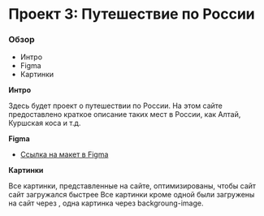 # Проект 3: Путешествие по России

### Обзор
* Интро
* Figma
* Картинки

**Интро**

Здесь будет проект о путешествии по России.
На этом сайте предоставлено краткое описание таких мест в России, как Алтай, Куршская коса и т.д.

**Figma**

* [Ссылка на макет в Figma](https://www.figma.com/file/5S2WSbEFL6awjVWJ0NWL8Q/Sprint-3_-Russia-_-desktop-mobile?node-id=28503%3A0)

**Картинки**

Все картинки, представленные на сайте, оптимизированы, чтобы сайт сайт загружался быстрее
Все картинки кроме одной были загружены на сайт через <img src>, одна картинка через backgroung-image.



